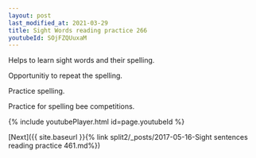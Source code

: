 ```yaml
---
layout: post
last_modified_at: 2021-03-29
title: Sight Words reading practice 266
youtubeId: SOjFZQUuxaM
---
```

 
 
Helps to learn sight words and their spelling.

Opportunitiy to repeat the spelling. 

Practice spelling. 
 
Practice for spelling bee competitions. 
 
{% include youtubePlayer.html id=page.youtubeId %}
 
 

[Next]({{ site.baseurl }}{% link  split2/_posts/2017-05-16-Sight sentences reading practice 461.md%})
 
